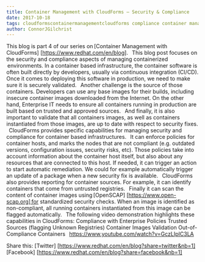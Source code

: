 ```yaml
---     
title: Container Management with CloudForms – Security & Compliance
date: 2017-10-18
tags: cloudformscontainermanagementcloudforms compliance container management openscap security 
author: ConnorJGilchrist
---
```


This blog is part 4 of our series on [Container Management with CloudForms] [https://www.redhat.com/en/blog].
  
This blog post focuses on the security and compliance aspects of managing containerized  environments.
In a container based infrastructure, the container software is often built directly by developers, usually via continuous integration (CI/CD). Once it comes to deploying this software in production, we need to make sure it is securely validated.
  
Another challenge is the source of those containers. Developers can use any base images for their builds, including insecure container images downloaded from the Internet. On the other hand, Enterprise IT needs to ensure all containers running in production are built based on trusted and approved sources.
  
And finally, it is also important to validate that all containers images, as well as containers instantiated from those images, are up to date with respect to security fixes.
  
CloudForms provides specific capabilities for managing security and compliance for container based infrastructures.
  
It can enforce policies for container hosts, and marks the nodes that are not compliant (e.g. outdated versions, configuration issues, security risks, etc). Those policies take into account information about the container host itself, but also about any resources that are connected to this host. If needed, it can trigger an action to start automatic remediation. We could for example automatically trigger an update of a package when a new security fix is available.
  
CloudForms also provides reporting for container sources. For example, it can identify containers that come from untrusted registries.
  
Finally it can scan the content of container images using [OpenSCAP] [https://www.open-scap.org] for standardized security checks. When an image is identified as non-compliant, all running containers instantiated from this image can be flagged automatically.
  
The following video demonstration highlights these capabilities in CloudForms:
Compliance with Enterprise Policies
Trusted Sources (flagging Unknown Registries)
Container Images Validation
Out-of-Compliance Containers
  
<https://www.youtube.com/watch?v=GczLIpIC3LA>

Share this:
[Twitter] [https://www.redhat.com/en/blog?share=twitter&nb=1]
[Facebook] [https://www.redhat.com/en/blog?share=facebook&nb=1]
